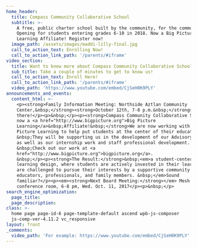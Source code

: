 ```yaml
---
home_header:
  title: Compass Community Collaborative School
  subtitle: >-
    A free, public charter school built by the community, for the community.
    Opening for students entering grades 6-10 in 2018. Now a Big Picture
    Learning Affiliate! Register now!
  image_path: /assets/images/maddi-lilly-final.jpg
  call_to_action_text: Enrolling Now!
  call_to_action_link_path: '/parents/#iframe'
video_section:
  title: Want to know more about Compass Community Collaborative School?
  sub_title: Take a couple of minutes to get to know us!
  call_to_action_text: Enroll Here!
  call_to_action_link_path: '/parents/#iframe'
  video_path: 'https://www.youtube.com/embed/CjSeH0K9PLY'
announcements_and_events:
  content_html: >-
    <p><strong>Family Information Meeting: Northside Aztlan Community
    Center,&nbsp;</strong><strong>October 12th, 7-8 p.m.&nbsp;</strong>See you
    there!</p><p>&nbsp;</p><p><strong>Compass Community Collaborative School is
    now a <a href="http://www.bigpicture.org">Big Picture
    Learning</a>&nbsp;Affiliate!&nbsp;</strong>We are now working with Big
    Picture Learning to help put students at the center of their education.
    &nbsp;They will be supporting us in the development of our Advisory program
    as well as our internship work and staff professional development.
    &nbsp;Check out our work at <a
    href="http://www.bigpicture.org">bigpicture.org</a>.
    &nbsp;</p><p><strong>The Result:</strong>&nbsp;<em>a student-centered
    learning design, where students are actively invested in their learning and
    are challenged to pursue their interests by a supportive community of
    educators, professionals, and family members. &nbsp;</em>Sound
    familiar?</p><p><em><strong>Next Board Meeting:</strong></em> Mesh Campus
    conference room, 6-8 pm, Wed. Oct. 11, 2017</p><p>&nbsp;</p>
search_engine_optimization:
  page_title:
  page_description:
class: >-
  home page page-id-6 page-template-default ascend wpb-js-composer
  js-comp-ver-4.11.2 vc_responsive
layout: front
_comments:
  video_path: 'For example: https://www.youtube.com/embed/CjSeH0K9PLY'
---
```

